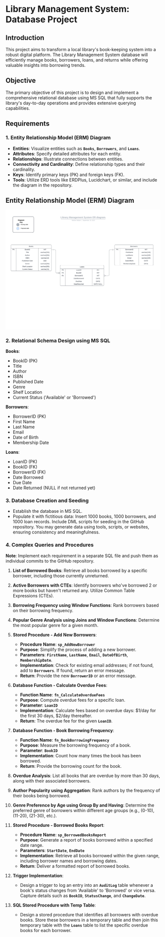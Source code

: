 # Library Management System: Database Project

## Introduction

This project aims to transform a local library's book-keeping system into a robust digital platform. The Library Management System database will efficiently manage books, borrowers, loans, and returns while offering valuable insights into borrowing trends.

## Objective

The primary objective of this project is to design and implement a comprehensive relational database using MS SQL that fully supports the library's day-to-day operations and provides extensive querying capabilities.

## Requirements

### 1. Entity Relationship Model (ERM) Diagram

- **Entities**: Visualize entities such as **`Books`**, **`Borrowers`**, and **`Loans`**.
- **Attributes**: Specify detailed attributes for each entity.
- **Relationships**: Illustrate connections between entities.
- **Connectivity and Cardinality**: Define relationship types and their cardinality.
- **Keys**: Identify primary keys (PK) and foreign keys (FK).
- **Tools**: Utilize ERD tools like ERDPlus, Lucidchart, or similar, and include the diagram in the repository.

## Entity Relationship Model (ERM) Diagram

![Library Management System ER Diagram](LibrarySchema/Library%20Management%20System%20ER%20diagram.jpeg)

### 2. Relational Schema Design using MS SQL

**Books**:
- BookID (PK)
- Title
- Author
- ISBN
- Published Date
- Genre
- Shelf Location
- Current Status ('Available' or 'Borrowed')

**Borrowers**:
- BorrowerID (PK)
- First Name
- Last Name
- Email
- Date of Birth
- Membership Date

**Loans**:
- LoanID (PK)
- BookID (FK)
- BorrowerID (FK)
- Date Borrowed
- Due Date
- Date Returned (NULL if not returned yet)

### 3. Database Creation and Seeding

- Establish the database in MS SQL.
- Populate it with fictitious data: Insert 1000 books, 1000 borrowers, and 1000 loan records. Include DML scripts for seeding in the GitHub repository. You may generate data using tools, scripts, or websites, ensuring consistency and meaningfulness.

### 4. Complex Queries and Procedures

**Note**: Implement each requirement in a separate SQL file and push them as individual commits to the GitHub repository.

1. **List of Borrowed Books**: Retrieve all books borrowed by a specific borrower, including those currently unreturned.

2. **Active Borrowers with CTEs**: Identify borrowers who've borrowed 2 or more books but haven't returned any. Utilize Common Table Expressions (CTEs).

3. **Borrowing Frequency using Window Functions**: Rank borrowers based on their borrowing frequency.

4. **Popular Genre Analysis using Joins and Window Functions**: Determine the most popular genre for a given month.

5. **Stored Procedure - Add New Borrowers**:
   - **Procedure Name**: **`sp_AddNewBorrower`**
   - **Purpose**: Simplify the process of adding a new borrower.
   - **Parameters**: **`FirstName`**, **`LastName`**, **`Email`**, **`DateOfBirth`**, **`MembershipDate`**.
   - **Implementation**: Check for existing email addresses; if not found, add to **`Borrowers`**. If found, return an error message.
   - **Return**: Provide the new **`BorrowerID`** or an error message.

6. **Database Function - Calculate Overdue Fees**:
   - **Function Name**: **`fn_CalculateOverdueFees`**
   - **Purpose**: Compute overdue fees for a specific loan.
   - **Parameter**: **`LoanID`**
   - **Implementation**: Calculate fees based on overdue days: $1/day for the first 30 days, $2/day thereafter.
   - **Return**: The overdue fee for the given **`LoanID`**.

7. **Database Function - Book Borrowing Frequency**:
   - **Function Name**: **`fn_BookBorrowingFrequency`**
   - **Purpose**: Measure the borrowing frequency of a book.
   - **Parameter**: **`BookID`**
   - **Implementation**: Count how many times the book has been borrowed.
   - **Return**: Provide the borrowing count for the book.

8. **Overdue Analysis**: List all books that are overdue by more than 30 days, along with their associated borrowers.

9. **Author Popularity using Aggregation**: Rank authors by the frequency of their books being borrowed.

10. **Genre Preference by Age using Group By and Having**: Determine the preferred genre of borrowers within different age groups (e.g., (0-10), (11-20), (21-30), etc.).

11. **Stored Procedure - Borrowed Books Report**:
    - **Procedure Name**: **`sp_BorrowedBooksReport`**
    - **Purpose**: Generate a report of books borrowed within a specified date range.
    - **Parameters**: **`StartDate`**, **`EndDate`**
    - **Implementation**: Retrieve all books borrowed within the given range, including borrower names and borrowing dates.
    - **Return**: Deliver a formatted report of borrowed books.

12. **Trigger Implementation**:
    - Design a trigger to log an entry into an **`AuditLog`** table whenever a book's status changes from 'Available' to 'Borrowed' or vice versa. Capture details such as **`BookID`**, **`StatusChange`**, and **`ChangeDate`**.

13. **SQL Stored Procedure with Temp Table**:
    - Design a stored procedure that identifies all borrowers with overdue books. Store these borrowers in a temporary table and then join this temporary table with the **`Loans`** table to list the specific overdue books for each borrower.
